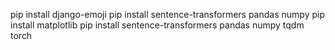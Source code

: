 
pip install django-emoji
pip install sentence-transformers pandas numpy
pip install matplotlib
pip install sentence-transformers pandas numpy tqdm torch
